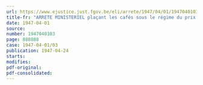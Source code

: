 ```yaml
---
url: https://www.ejustice.just.fgov.be/eli/arrete/1947/04/01/1947040103/justel
title-fr: "ARRETE MINISTERIEL plaçant les cafés sous le régime du prix normal"
date: 1947-04-01
source:
number: 1947040103
page: 888888
case: 1947-04-01/03
publication: 1947-04-24
starts:
modifies:
pdf-original:
pdf-consolidated:
---
```



